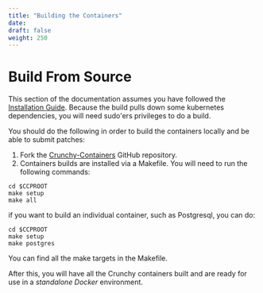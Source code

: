 ```yaml
---
title: "Building the Containers"
date:
draft: false
weight: 250
---
```


# Build From Source

This section of the documentation assumes you have followed the [Installation Guide](/installation-guide/installation-guide).
Because the build pulls down some kubernetes dependencies, you will need sudo'ers privileges to do a build.

You should do the following in order to build the containers locally and be able to submit patches:

1. Fork the [Crunchy-Containers](https://github.com/CrunchyData/crunchy-containers) GitHub repository.
2. Containers builds are installed via a Makefile. You will need to run the following commands:

```
cd $CCPROOT
make setup
make all
```

if you want to build an individual container, such as Postgresql, you can do:

```
cd $CCPROOT
make setup
make postgres
```

You can find all the make targets in the Makefile.

After this, you will have all the Crunchy containers built and are ready
for use in a *standalone Docker* environment.

